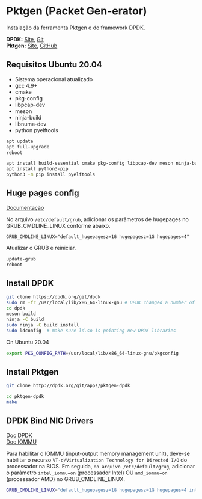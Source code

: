 # Pktgen (Packet Gen-erator)
Instalação da ferramenta Pktgen e do framework DPDK.

**DPDK:** [Site](http://core.dpdk.org/doc/), [Git](http://git.dpdk.org/)  
**Pktgen:** [Site](https://pktgen-dpdk.readthedocs.io/en/latest/index.html), [GitHub](https://github.com/pktgen/Pktgen-DPDK/)

## Requisitos Ubuntu 20.04
 - Sistema operacional atualizado
 - gcc 4.9+
 - cmake
 - pkg-config
 - libpcap-dev
 - meson
 - ninja-build
 - libnuma-dev
 - python pyelftools

```bash
apt update
apt full-upgrade
reboot
```
```bash
apt install build-essential cmake pkg-config libpcap-dev meson ninja-build libnuma-dev
apt install python3-pip
python3 -m pip install pyelftools
```

## Huge pages config 
[Documentação](https://doc.dpdk.org/guides/linux_gsg/sys_reqs.html#use-of-hugepages-in-the-linux-environment)

No arquivo `/etc/default/grub`, adicionar os parâmetros de hugepages no GRUB_CMDLINE_LINUX conforme abaixo.

```
GRUB_CMDLINE_LINUX="default_hugepagesz=1G hugepagesz=1G hugepages=4"
```
Atualizar o GRUB e reiniciar.
```bash
update-grub
reboot
```


## Install DPDK

```bash
git clone https://dpdk.org/git/dpdk
sudo rm -fr /usr/local/lib/x86_64-linux-gnu # DPDK changed a number of lib names and need to clean up
cd dpdk
meson build
ninja -C build
sudo ninja -C build install
sudo ldconfig  # make sure ld.so is pointing new DPDK libraries
```

On Ubuntu 20.04
```bash
export PKG_CONFIG_PATH=/usr/local/lib/x86_64-linux-gnu/pkgconfig
```

## Install Pktgen

```bash
git clone http://dpdk.org/git/apps/pktgen-dpdk

cd pktgen-dpdk
make
```

## DPDK Bind NIC Drivers
[Doc DPDK](http://dpdk-guide.gitlab.io/dpdk-guide/setup/binding.html)  
[Doc IOMMU](http://dpdk-guide.gitlab.io/dpdk-guide/setup/iommu.html)

Para habilitar o IOMMU (input-output memory management unit), deve-se habilitar o recurso `VT-d/Virtualization Technology for Directed I/O` do processador na BIOS.
Em seguida, `no arquivo /etc/default/grug`, adicionar o parâmetro `intel_iommu=on` (processador Intel) OU `amd_iommu=on` (processador AMD) no GRUB_CMDLINE_LINUX.


```bash
GRUB_CMDLINE_LINUX="default_hugepagesz=1G hugepagesz=1G hugepages=4 intel_iommu=on"
```


